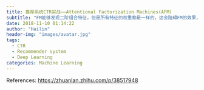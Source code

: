 ```yaml
---
title: 推荐系统CTR实战——Attentional Factorization Machines(AFM)
subtitle: "FM能够发现二阶组合特征，但是所有特征的权重都是一样的，这会阻碍FM的效果，因为不是所有的特征都是有用的，例如有些无用的特征进行组合会引入噪声，降低FM的效果。本文提出了AFM模型，通过引入attention机制，学习交互特征的重要程度。"
date: 2018-11-10 01:14:22
author: "Hailin"
header-img: "images/avatar.jpg"
tags:
  - CTR
  - Recommender system
  - Deep Learning
categories: Machine Learning
---
```



References:
https://zhuanlan.zhihu.com/p/38517948